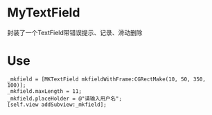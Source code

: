 # MyTextField
封装了一个TextField带错误提示、记录、滑动删除
# Use
    _mkfield = [MKTextField mkfieldWithFrame:CGRectMake(10, 50, 350, 100)];
    _mkfield.maxLength = 11;
    _mkfield.placeHolder = @"请输入用户名";
    [self.view addSubview:_mkfield];
